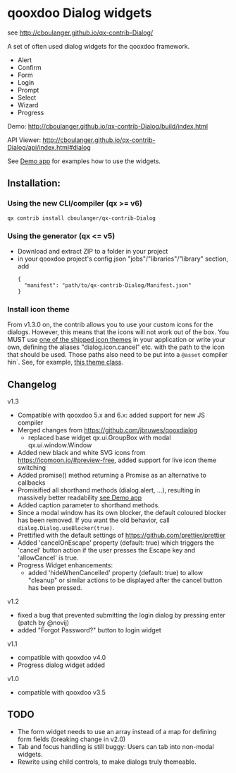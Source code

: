 # qooxdoo Dialog widgets

see http://cboulanger.github.io/qx-contrib-Dialog/

A set of often used dialog widgets for the qooxdoo framework.

- Alert
- Confirm
- Form
- Login
- Prompt
- Select
- Wizard
- Progress

Demo: http://cboulanger.github.io/qx-contrib-Dialog/build/index.html

API Viewer: http://cboulanger.github.io/qx-contrib-Dialog/api/index.html#dialog

See [Demo app](demo/default/source/class/dialog/demo/Application.js) for
examples how to use the widgets.

## Installation:

### Using the new CLI/compiler (qx >= v6)
`qx contrib install cboulanger/qx-contrib-Dialog`

### Using the generator (qx <= v5)
- Download and extract ZIP to a folder in your project
- in your qooxdoo project's config.json "jobs"/"libraries"/"library" section, add
  ```
  {
    "manifest": "path/to/qx-contrib-Dialog/Manifest.json"
  }
  ```
  
### Install icon theme
From v1.3.0 on, the contrib allows you to 
use your custom icons for the dialogs. However, this means that the icons will not work out of the box. You MUST use [one of the shipped icon themes](source/class/dialog/theme/icon) in your application or write your own, defining the aliases "dialog.icon.cancel" etc. with the path to the icon that should be used. Those paths also need to be put into a `@asset` compiler hin`.
See, for example, [this theme class](source/class/dialog/theme/icon/IcoMoonFree.js).


## Changelog

v1.3
- Compatible with qooxdoo 5.x and 6.x: added support for new JS compiler
- Merged changes from https://github.com/jbruwes/qooxdialog
  - replaced base widget qx.ui.GroupBox with modal qx.ui.window.Window
- Added new black and white SVG icons from https://icomoon.io/#preview-free, added support
  for live icon theme switching
- Added promise() method returning a Promise as an alternative to callbacks
- Promisified all shorthand methods (dialog.alert, ...), resulting in massively
  better readability [see Demo app](demo/default/source/class/dialog/demo/Application.js#L193)
- Added caption parameter to shorthand methods.
- Since a modal window has its own blocker, the  default coloured blocker has
  been removed. If you want the old behavior, call `dialog.Dialog.useBlocker(true)`.
- Prettified with the default settings of https://github.com/prettier/prettier
- Added 'cancelOnEscape' property (default: true) which triggers the 'cancel'
  button action if the user presses the Escape key and 'allowCancel' is true.
- Progress Widget enhancements:
  - added 'hideWhenCancelled' property (default: true) to allow "cleanup" or
    similar actions to be displayed after the cancel button has been pressed.  

v1.2
- fixed a bug that prevented submitting the login dialog by pressing enter
  (patch by @novij)
- added "Forgot Password?" button to login widget

v1.1
- compatible with qooxdoo v4.0
- Progress dialog widget added

v1.0
- compatible with qooxdoo v3.5

## TODO
- The form widget needs to use an array instead of a map for defining form fields (breaking change in v2.0)
- Tab and focus handling is still buggy: Users can tab into non-modal widgets.
- Rewrite using child controls, to make dialogs truly themeable.
